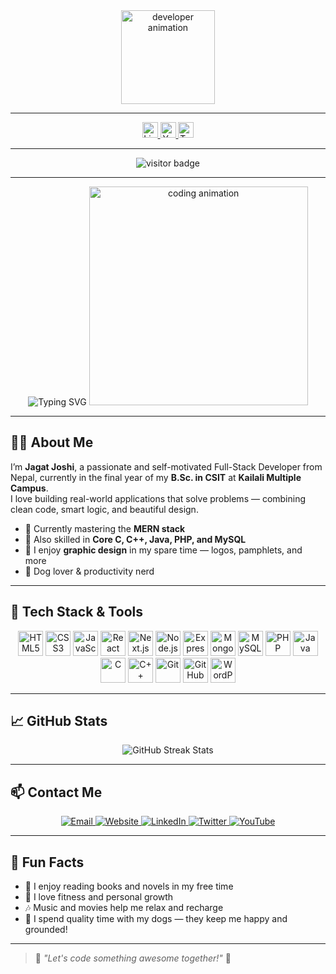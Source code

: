 <div align="center">
  <img height="150" src="https://media.giphy.com/media/M9gbBd9nbDrOTu1Mqx/giphy.gif" alt="developer animation" />
</div>

---

<div align="center">
  <a href="https://www.linkedin.com/in/jagatjoshi" target="_blank">
    <img src="https://img.shields.io/static/v1?message=LinkedIn&logo=linkedin&label=&color=0077B5&logoColor=white&style=for-the-badge" height="25" alt="LinkedIn Badge" />
  </a>
  <a href="https://www.youtube.com/@JagatJoshi" target="_blank">
    <img src="https://img.shields.io/static/v1?message=YouTube&logo=youtube&label=&color=FF0000&logoColor=white&style=for-the-badge" height="25" alt="YouTube Badge" />
  </a>
  <a href="https://twitter.com/jagatjoshi_" target="_blank">
    <img src="https://img.shields.io/static/v1?message=Twitter&logo=twitter&label=&color=1DA1F2&logoColor=white&style=for-the-badge" height="25" alt="Twitter Badge" />
  </a>
</div>

---

<div align="center">
  <img src="https://visitor-badge.laobi.icu/badge?page_id=jagatjoshi.readme" alt="visitor badge"/>
</div>

---

<div align="center">

  <img src="https://readme-typing-svg.demolab.com/?lines=Hi!%20I%20am%20Jagat%20Joshi;Aspiring%20Full-Stack%20Developer;CSIT%20Final%20Year%20Student&center=true&width=500&height=50&color=F7931E&pause=1000" alt="Typing SVG" />

  <img src="https://media.giphy.com/media/qgQUggAC3Pfv687qPC/giphy.gif" width="350" alt="coding animation" />
</div>

---

## 👨‍💻 About Me

I’m **Jagat Joshi**, a passionate and self-motivated Full-Stack Developer from Nepal, currently in the final year of my **B.Sc. in CSIT** at **Kailali Multiple Campus**.  
I love building real-world applications that solve problems — combining clean code, smart logic, and beautiful design.

- 🌱 Currently mastering the **MERN stack**
- 🧠 Also skilled in **Core C, C++, Java, PHP, and MySQL**
- 🎨 I enjoy **graphic design** in my spare time — logos, pamphlets, and more
- 🐶 Dog lover & productivity nerd

---

## 🚀 Tech Stack & Tools

<div align="center">
  <img src="https://cdn.jsdelivr.net/gh/devicons/devicon/icons/html5/html5-original.svg" height="40" alt="HTML5" />
  <img src="https://cdn.jsdelivr.net/gh/devicons/devicon/icons/css3/css3-original.svg" height="40" alt="CSS3" />
  <img src="https://cdn.jsdelivr.net/gh/devicons/devicon/icons/javascript/javascript-original.svg" height="40" alt="JavaScript" />
  <img src="https://cdn.jsdelivr.net/gh/devicons/devicon/icons/react/react-original.svg" height="40" alt="React" />
  <img src="https://cdn.jsdelivr.net/gh/devicons/devicon/icons/nextjs/nextjs-line.svg" height="40" alt="Next.js" />
  <img src="https://cdn.jsdelivr.net/gh/devicons/devicon/icons/nodejs/nodejs-original.svg" height="40" alt="Node.js" />
  <img src="https://cdn.jsdelivr.net/gh/devicons/devicon/icons/express/express-original.svg" height="40" alt="Express.js" />
  <img src="https://cdn.jsdelivr.net/gh/devicons/devicon/icons/mongodb/mongodb-original.svg" height="40" alt="MongoDB" />
  <img src="https://cdn.jsdelivr.net/gh/devicons/devicon/icons/mysql/mysql-original.svg" height="40" alt="MySQL" />
  <img src="https://cdn.jsdelivr.net/gh/devicons/devicon/icons/php/php-original.svg" height="40" alt="PHP" />
  <img src="https://cdn.jsdelivr.net/gh/devicons/devicon/icons/java/java-original.svg" height="40" alt="Java" />
  <img src="https://cdn.jsdelivr.net/gh/devicons/devicon/icons/c/c-original.svg" height="40" alt="C" />
  <img src="https://cdn.jsdelivr.net/gh/devicons/devicon/icons/cplusplus/cplusplus-original.svg" height="40" alt="C++" />
  <img src="https://cdn.jsdelivr.net/gh/devicons/devicon/icons/git/git-original.svg" height="40" alt="Git" />
  <img src="https://cdn.jsdelivr.net/gh/devicons/devicon/icons/github/github-original.svg" height="40" alt="GitHub" />
  <img src="https://cdn.jsdelivr.net/gh/devicons/devicon/icons/wordpress/wordpress-plain.svg" height="40" alt="WordPress" />
</div>

---

## 📈 GitHub Stats

<p align="center">
  <img src="https://github-readme-streak-stats.herokuapp.com/?user=Jagat05&theme=dark&hide_border=true" alt="GitHub Streak Stats" />
</p>

---

## 📫 Contact Me

<div align="center">
  <a href="mailto:joshijagaths@gmail.com">
    <img src="https://img.shields.io/badge/Email-D14836?style=for-the-badge&logo=gmail&logoColor=white" alt="Email" />
  </a>
  <a href="https://jagatjoshi.com.np/" target="_blank">
    <img src="https://img.shields.io/badge/Portfolio-000?style=for-the-badge&logo=vercel&logoColor=white" alt="Website" />
  </a>
  <a href="https://www.linkedin.com/in/jagatjoshi" target="_blank">
    <img src="https://img.shields.io/badge/LinkedIn-0077B5?style=for-the-badge&logo=linkedin&logoColor=white" alt="LinkedIn" />
  </a>
  <a href="https://twitter.com/jagatjoshi_" target="_blank">
    <img src="https://img.shields.io/badge/Twitter-1DA1F2?style=for-the-badge&logo=twitter&logoColor=white" alt="Twitter" />
  </a>
  <a href="https://www.youtube.com/@JagatJoshi" target="_blank">
    <img src="https://img.shields.io/badge/YouTube-FF0000?style=for-the-badge&logo=youtube&logoColor=white" alt="YouTube" />
  </a>
</div>

---

## 🐾 Fun Facts

- 📖 I enjoy reading books and novels in my free time  
- 💪 I love fitness and personal growth  
- 🎶 Music and movies help me relax and recharge  
- 🐶 I spend quality time with my dogs — they keep me happy and grounded!

---

> 💬 *"Let's code something awesome together!"* 🚀

